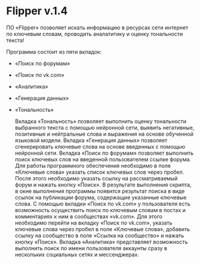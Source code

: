 # Flipper v.1.4
ПО «Flipper» позволяет искать информацию в ресурсах сети интернет по ключевым словам, проводить аналатитику и оценку тональности текста!

Программа состоит из пяти вкладок: 
- «Поиск по форумам»
- «Поиск по vk.com»
- «Аналитика»
- «Генерация данных»
- «Тональность»

  Вкладка «Тональность» позволяет выполнить оценку тональности выбранного текста с помощью нейронной сети, выявить негативные, позитивные и нейтральные слова и выражения на основе обученной языковой модели.
  Вкладка «Генерация данных» позволяет сгенерировать ключевые слова на основе введенных с помощью нейронной сети. 
  Вкладка «Поиск по форумам» позволяет выполнить поиск ключевых слов на введенной пользователем ссылке форума. Для работы программного обеспечения необходимо в поле «Ключевые слова» указать список ключевых слов через пробел. После этого необходимо указать ссылку на рассматриваемый форум и нажать кнопку «Поиск». В результате выполнения скрипта, в окне выполнения программы появится результат поиска в виде ссылок на публикации форума, содержащие указанные ключевые слова. 
  С помощью вкладки «Поиск по vk.com» у пользователя есть возможность осуществить поиск по ключевым словам в постах и комментариях к ним в сообществах «vk.com». Для этого необходимо перейти на вкладку «Поиск по vk.com», указать ключевые слова через пробел в поле «Ключевые слова», добавить ссылку на сообщество в поле «Ссылка на сообщество» и нажать кнопку «Поиск». 
  Вкладка «Аналитика» представляет возможность выполнить поиск по имени пользователя аккаунты сразу в нескольких социальных сетях и мессенджерах.
  

